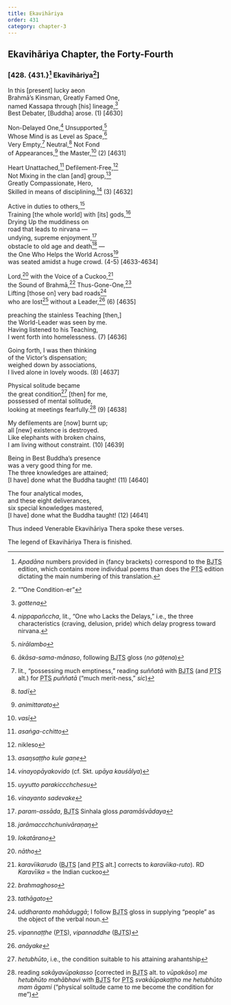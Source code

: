 ```yaml
---
title: Ekavihāriya
order: 431
category: chapter-3
---
```


## Ekavihāriya Chapter, the Forty-Fourth

### \[428. {431.}[^1] Ekavihāriya[^2]\]

In this \[present\] lucky aeon  
Brahmā’s Kinsman, Greatly Famed One,  
named Kassapa through \[his\] lineage,[^3]  
Best Debater, \[Buddha\] arose. (1) \[4630\]

Non-Delayed One,[^4] Unsupported,[^5]  
Whose Mind is as Level as Space,[^6]  
Very Empty,[^7] Neutral,[^8] Not Fond  
of Appearances,[^9] the Master,[^10] (2) \[4631\]

Heart Unattached,[^11] Defilement-Free,[^12]  
Not Mixing in the clan \[and\] group,[^13]  
Greatly Compassionate, Hero,  
Skilled in means of disciplining,[^14] (3) \[4632\]

Active in duties to others,[^15]  
Training \[the whole world\] with \[its\] gods,[^16]  
Drying Up the muddiness on  
road that leads to nirvana —  
undying, supreme enjoyment,[^17]  
obstacle to old age and death[^18] —  
the One Who Helps the World Across[^19]  
was seated amidst a huge crowd. (4-5) \[4633-4634\]

Lord,[^20] with the Voice of a Cuckoo,[^21]  
the Sound of Brahmā,[^22] Thus-Gone-One,[^23]  
Lifting \[those on\] very bad roads[^24]  
who are lost[^25] without a Leader,[^26] (6) \[4635\]

preaching the stainless Teaching \[then,\]  
the World-Leader was seen by me.  
Having listened to his Teaching,  
I went forth into homelessness. (7) \[4636\]

Going forth, I was then thinking  
of the Victor’s dispensation;  
weighed down by associations,  
I lived alone in lovely woods. (8) \[4637\]

Physical solitude became  
the great condition[^27] \[then\] for me,  
possessed of mental solitude,  
looking at meetings fearfully.[^28] (9) \[4638\]

My defilements are \[now\] burnt up;  
all \[new\] existence is destroyed.  
Like elephants with broken chains,  
I am living without constraint. (10) \[4639\]

Being in Best Buddha’s presence  
was a very good thing for me.  
The three knowledges are attained;  
\[I have\] done what the Buddha taught! (11) \[4640\]

The four analytical modes,  
and these eight deliverances,  
six special knowledges mastered,  
\[I have\] done what the Buddha taught! (12) \[4641\]

Thus indeed Venerable Ekavihāriya Thera spoke these verses.

The legend of Ekavihāriya Thera is finished.

[^1]: *Apadāna* numbers provided in {fancy brackets} correspond to the <abbr title="Buddha Jayanthi Tripitaka Series">BJTS</abbr> edition, which contains more individual poems than does the <abbr title="Pali Text Society">PTS</abbr> edition dictating the main numbering of this translation.

[^2]: “”One Condition-er”

[^3]: *gottena*

[^4]: *nippapañ<span class="diacritics" data-state="on">c</span><span class="no-diacritics" data-state="off">ch</span>a*, lit., “One who Lacks the Delays,” i.e., the three characteristics (craving, delusion, pride) which delay progress toward nirvana.

[^5]: *nirālambo*

[^6]: *ākāsa-sama-mānaso*, following <abbr title="Buddha Jayanthi Tripitaka Series">BJTS</abbr> gloss (*no gäṭena*)

[^7]: lit., “possessing much emptiness,” reading *suññatā* with <abbr title="Buddha Jayanthi Tripitaka Series">BJTS</abbr> (and <abbr title="Pali Text Society">PTS</abbr> alt.) for <abbr title="Pali Text Society">PTS</abbr> *puññatā* (“much merit-ness,” *sic*)

[^8]: *tadī*

[^9]: *animittarato*

[^10]: *vasī*

[^11]: *asaṅga-<span class="diacritics" data-state="on">c</span><span class="no-diacritics" data-state="off">ch</span>itto*

[^12]: nikleso

[^13]: *asaŋsaṭṭho kule gaṇe*

[^14]: *vinayopāyakovido* (cf. Skt. *upāya kauśālya*)

[^15]: *uyyutto paraki<span class="diacritics" data-state="on">cc</span><span class="no-diacritics" data-state="off">chch</span>esu*

[^16]: *vinayanto sadevake*

[^17]: *param-assāda*, <abbr title="Buddha Jayanthi Tripitaka Series">BJTS</abbr> Sinhala gloss *paramāśvādaya*

[^18]: *jarāma<span class="diacritics" data-state="on">cc</span><span class="no-diacritics" data-state="off">chch</span>univāraṇaŋ*

[^19]: *lokatārano*

[^20]: *nātho*

[^21]: *karavīikarudo* (<abbr title="Buddha Jayanthi Tripitaka Series">BJTS</abbr> \[and <abbr title="Pali Text Society">PTS</abbr> alt.\] corrects to *karavīika-ruto*). RD *Karavīika* = the Indian cuckoo

[^22]: *brahmaghoso*

[^23]: *tathāgato*

[^24]: *uddharanto mahāduggā*; I follow <abbr title="Buddha Jayanthi Tripitaka Series">BJTS</abbr> gloss in supplying “people” as the object of the verbal noun.

[^25]: *vipannaṭṭhe* (<abbr title="Pali Text Society">PTS</abbr>), *vipannaddhe* (<abbr title="Buddha Jayanthi Tripitaka Series">BJTS</abbr>)

[^26]: *anāyake*

[^27]: *hetubhūto*, i.e., the condition suitable to his attaining arahantship

[^28]: reading *sakāyavūpakasso* \[corrected in <abbr title="Buddha Jayanthi Tripitaka Series">BJTS</abbr> alt. to *vūpakāso*\] *me hetubhūto mahābhavi* with <abbr title="Buddha Jayanthi Tripitaka Series">BJTS</abbr> for <abbr title="Pali Text Society">PTS</abbr> *svakāūpakaṭṭho me hetubhūto mam āgami* (“physical solitude came to me become the condition for me”)
